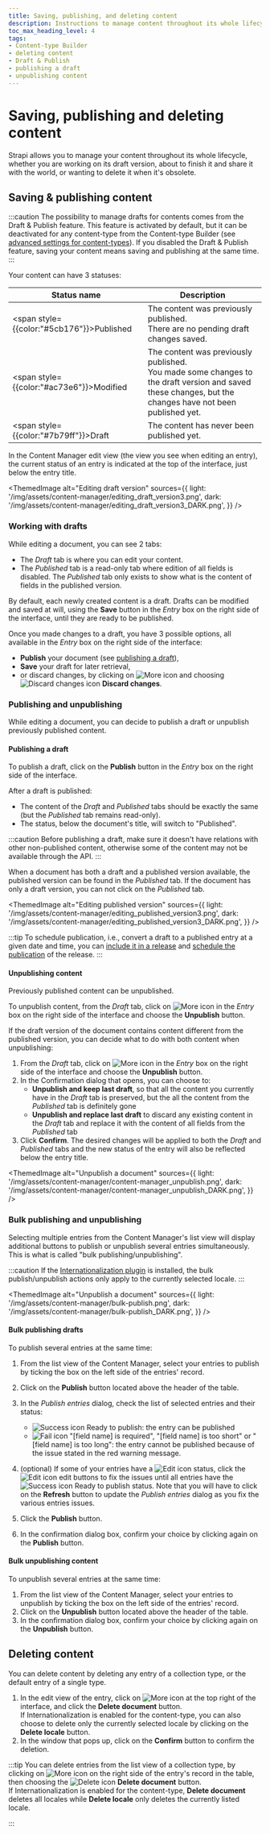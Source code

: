 ```yaml
---
title: Saving, publishing, and deleting content
description: Instructions to manage content throughout its whole lifecycle, from the draft version to the deletion of the obsolete content.
toc_max_heading_level: 4
tags:
- Content-type Builder
- deleting content
- Draft & Publish
- publishing a draft
- unpublishing content
---
```


# Saving, publishing and deleting content

Strapi allows you to manage your content throughout its whole lifecycle, whether you are working on its draft version, about to finish it and share it with the world, or wanting to delete it when it's obsolete.

## Saving & publishing content

:::caution
The possibility to manage drafts for contents comes from the Draft & Publish feature. This feature is activated by default, but it can be deactivated for any content-type from the Content-type Builder (see [advanced settings for content-types](/cms/content-type-builder/managing-content-types#advanced-settings)). If you disabled the Draft & Publish feature, saving your content means saving and publishing at the same time.
:::

Your content can have 3 statuses:

| Status name | Description |
|------------|--------------|
| <span style={{color:"#5cb176"}}>Published</span> | The content was previously published.<br/>There are no pending draft changes saved. |
| <span style={{color:"#ac73e6"}}>Modified</span> | The content was previously published.<br/>You made some changes to the draft version and saved these changes, but the changes have not been published yet. |
| <span style={{color:"#7b79ff"}}>Draft</span> | The content has never been published yet. |
  
In the Content Manager edit view (the view you see when editing an entry), the current status of an entry is indicated at the top of the interface, just below the entry title.

<ThemedImage
  alt="Editing draft version"
  sources={{
    light: '/img/assets/content-manager/editing_draft_version3.png',
    dark: '/img/assets/content-manager/editing_draft_version3_DARK.png',
  }}
/>

### Working with drafts

While editing a document, you can see 2 tabs:

- The _Draft_ tab is where you can edit your content.
- The _Published_ tab is a read-only tab where edition of all fields is disabled. The _Published_ tab only exists to show what is the content of fields in the published version.

By default, each newly created content is a draft. Drafts can be modified and saved at will, using the **Save** button in the _Entry_ box on the right side of the interface, until they are ready to be published.

Once you made changes to a draft, you have 3 possible options, all available in the _Entry_ box on the right side of the interface:
- **Publish** your document (see [publishing a draft](#publishing-a-draft)),
- **Save** your draft for later retrieval,
- or discard changes, by clicking on ![More icon](/img/assets/icons/v5/More.svg) and choosing ![Discard changes icon](/img/assets/icons/v5/CrossCircle.svg) **Discard changes**.

### Publishing and unpublishing

While editing a document, you can decide to publish a draft or unpublish previously published content.

#### Publishing a draft

To publish a draft, click on the **Publish** button in the _Entry_ box on the right side of the interface.

After a draft is published:

- The content of the _Draft_ and _Published_ tabs should be exactly the same (but the _Published_ tab remains read-only).
- The status, below the document's title, will switch to "Published".

:::caution
Before publishing a draft, make sure it doesn't have relations with other non-published content, otherwise some of the content may not be available through the API.
:::

When a document has both a draft and a published version available, the published version can be found in the _Published_ tab. If the document has only a draft version, you can not click on the _Published_ tab.

<ThemedImage
  alt="Editing published version"
  sources={{
    light: '/img/assets/content-manager/editing_published_version3.png',
    dark: '/img/assets/content-manager/editing_published_version3_DARK.png',
  }}
/>

:::tip
To schedule publication, i.e., convert a draft to a published entry at a given date and time, you can [include it in a release](/cms/content-manager/adding-content-to-releases) and [schedule the publication](/cms/releases/creating-a-release) of the release.
:::

#### Unpublishing content

Previously published content can be unpublished.

To unpublish content,  from the _Draft_ tab, click on ![More icon](/img/assets/icons/v5/More.svg) in the _Entry_ box on the right side of the interface and choose the **Unpublish** button.

If the draft version of the document contains content different from the published version, you can decide what to do with both content when unpublishing:

1. From the _Draft_ tab, click on ![More icon](/img/assets/icons/v5/More.svg) in the _Entry_ box on the right side of the interface and choose the **Unpublish** button.
2. In the Confirmation dialog that opens, you can choose to:
    - **Unpublish and keep last draft**, so that all the content you currently have in the _Draft_ tab is preserved, but the all the content from the _Published_ tab is definitely gone
    - **Unpublish and replace last draft** to discard any existing content in the _Draft_ tab and replace it with the content of all fields from the _Published_ tab
3. Click **Confirm**. The desired changes will be applied to both the _Draft_ and _Published_ tabs and the new status of the entry will also be reflected below the entry title.

<ThemedImage
  alt="Unpublish a document"
  sources={{
    light: '/img/assets/content-manager/content-manager_unpublish.png',
    dark: '/img/assets/content-manager/content-manager_unpublish_DARK.png',
  }}
/>

### Bulk publishing and unpublishing

Selecting multiple entries from the Content Manager's list view will display additional buttons to publish or unpublish several entries simultaneously. This is what is called "bulk publishing/unpublishing".

:::caution
If the [Internationalization plugin](/cms/plugins/strapi-plugins#i18n) is installed, the bulk publish/unpublish actions only apply to the currently selected locale.
:::

<ThemedImage
  alt="Unpublish a document"
  sources={{
    light: '/img/assets/content-manager/bulk-publish.png',
    dark: '/img/assets/content-manager/bulk-publish_DARK.png',
  }}
/>

#### Bulk publishing drafts

To publish several entries at the same time:

1. From the list view of the Content Manager, select your entries to publish by ticking the box on the left side of the entries' record.
2. Click on the **Publish** button located above the header of the table.
3. In the _Publish entries_ dialog, check the list of selected entries and their status:

   - ![Success icon](/img/assets/icons/v5/CheckCircle.svg) Ready to publish: the entry can be published
   - ![Fail icon](/img/assets/icons/v5/CrossCircle2.svg) "[field name] is required", "[field name] is too short" or "[field name] is too long": the entry cannot be published because of the issue stated in the red warning message.

4. (optional) If some of your entries have a ![Edit icon](/img/assets/icons/v5/CrossCircle2.svg) status, click the ![Edit icon](/img/assets/icons/v5/Pencil.svg) edit buttons to fix the issues until all entries have the ![Success icon](/img/assets/icons/v5/CheckCircle.svg) Ready to publish status. Note that you will have to click on the **Refresh** button to update the _Publish entries_ dialog as you fix the various entries issues.
5. Click the **Publish** button.
6. In the confirmation dialog box, confirm your choice by clicking again on the **Publish** button.

#### Bulk unpublishing content

To unpublish several entries at the same time:

1. From the list view of the Content Manager, select your entries to unpublish by ticking the box on the left side of the entries' record.
2. Click on the **Unpublish** button located above the header of the table.
3. In the confirmation dialog box, confirm your choice by clicking again on the **Unpublish** button.

## Deleting content

You can delete content by deleting any entry of a collection type, or the default entry of a single type.

1. In the edit view of the entry, click on ![More icon](/img/assets/icons/v5/More.svg) at the top right of the interface, and click the **Delete document** button.<br/>If Internationalization is enabled for the content-type, you can also choose to delete only the currently selected locale by clicking on the **Delete locale** button.
2. In the window that pops up, click on the **Confirm** button to confirm the deletion.

:::tip
You can delete entries from the list view of a collection type, by clicking on ![More icon](/img/assets/icons/v5/More.svg)  on the right side of the entry's record in the table, then choosing the ![Delete icon](/img/assets/icons/v5/Trash.svg) **Delete document** button.<br/>If Internationalization is enabled for the content-type, **Delete document** deletes all locales while **Delete locale** only deletes the currently listed locale.
<!-- TODO: Commented out since it's not currently testable and only planned for stable release -->
<!-- You also have the possibility to delete multiple entries at the same time. To do so, select your entries to delete by ticking the box on the left side of the entries' record. Then, click on the **Delete** button located above the header of the table. If [Internationalization (i18n)](/cms/plugins/strapi-plugins#i18n) is enabled for the content-type, the confirmation dialog box asks whether you want to delete only the current locales for the document, or the whole documents including all their locales. -->
:::

<!-- :::caution
If the [Internationalization plugin](/cms/plugins/strapi-plugins.md#-internationalization-plugin) is installed, entries can only be deleted one locale at the time.
::: -->
